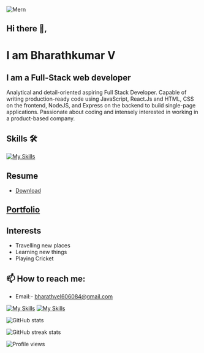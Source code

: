 ![Mern](https://user-images.githubusercontent.com/97781422/185549684-8443257c-c202-440f-b506-6993049e941f.jpg)

## Hi there 👋, 

# I am Bharathkumar V

## I am a Full-Stack web developer

Analytical and detail-oriented aspiring Full Stack Developer. Capable of writing production-ready code using JavaScript, React.Js and HTML, CSS on the frontend, NodeJS, and Express on the backend to build single-page applications. Passionate about coding and intensely interested in working in a product-based company.

## Skills 🛠️
[![My Skills](https://skills.thijs.gg/icons?i=react,nodejs,mongodb,js,expressjs,html,css,github,netlify,heroku&theme=light)](https://skills.thijs.gg)

## Resume 
- <a href='https://drive.google.com/file/d/1J8TTieNjkoDoXUnnnDP4bajYyxMj_1YP/view?usp=sharing'> Download </a>

## <a href='https://final-port-folio.netlify.app'>Portfolio</a> 

## Interests 
- Travelling new places
- Learning new things
- Playing Cricket

## 📫 How to reach me: 
- Email:- bharathvel606084@gmail.com 

[![My Skills](https://skillicons.dev/icons?i=github&theme=light)](https://github.com/kumarrrrrrrrrrr)   [![My Skills](https://skillicons.dev/icons?i=linkedin&theme=light)](https://www.linkedin.com/in/bharathkumar-v-99034b156/)

![GitHub stats](https://github-readme-stats.vercel.app/api?username=Md-Irfan-FullStackDeveloper&show_icons=true)  

![GitHub streak stats](https://github-readme-streak-stats.herokuapp.com/?user=Md-Irfan-FullStackDeveloper)  

![Profile views](https://gpvc.arturio.dev/Md-Irfan-FullStackDeveloper)  

